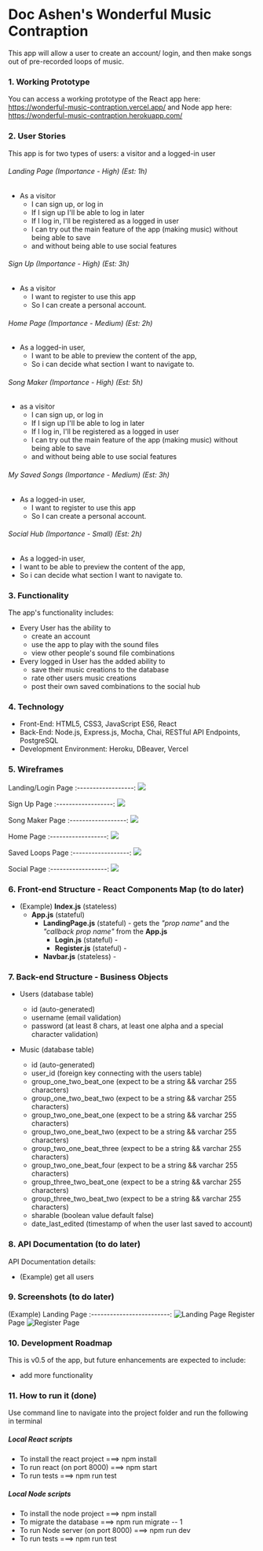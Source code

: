 # Doc Ashen's Wonderful Music Contraption
This app will allow a user to create an account/ login, and then make songs out of pre-recorded loops of music.



### 1. Working Prototype
You can access a working prototype of the React app here: https://wonderful-music-contraption.vercel.app/ and Node app here: https://wonderful-music-contraption.herokuapp.com/



### 2. User Stories
This app is for two types of users: a visitor and a logged-in user

###### Landing Page (Importance - High) (Est: 1h)
* As a visitor
    * I can sign up, or log in
    * If I sign up I'll be able to log in later
    * If I log in, I'll be registered as a logged in user
    * I can try out the main feature of the app (making music) without being able to save
    * and without being able to use social features

######  Sign Up (Importance - High)  (Est: 3h)
* As a visitor
    * I want to register to use this app
    * So I can create a personal account.

######  Home Page (Importance - Medium)  (Est: 2h)
* As a logged-in user,
    * I want to be able to preview the content of the app,
    * So i can decide what section I want to navigate to.

###### Song Maker (Importance - High) (Est: 5h)
* as a visitor
    * I can sign up, or log in
    * If I sign up I'll be able to log in later
    * If I log in, I'll be registered as a logged in user
    * I can try out the main feature of the app (making music) without being able to save
    * and without being able to use social features

######  My Saved Songs (Importance - Medium)  (Est: 3h)
* As a logged-in user,
    * I want to register to use this app
    * So I can create a personal account.

######  Social Hub (Importance - Small)  (Est: 2h)
* As a logged-in user,
* I want to be able to preview the content of the app,
* So i can decide what section I want to navigate to.



### 3. Functionality
The app's functionality includes:
* Every User has the ability to
    * create an account
    * use the app to play with the sound files
    * view other people's sound file combinations
* Every logged in User has the added ability to
    * save their music creations to the database
    * rate other users music creations
    * post their own saved combinations to the social hub




### 4. Technology
* Front-End: HTML5, CSS3, JavaScript ES6, React
* Back-End: Node.js, Express.js, Mocha, Chai, RESTful API Endpoints, PostgreSQL
* Development Environment: Heroku, DBeaver, Vercel



### 5. Wireframes

Landing/Login Page
:------------------:
<img src="readme-images/Landing_ Login.jpg" />

Sign Up Page
:------------------:
<img src="readme-images/Sign Up.jpg" />

Song Maker Page
:------------------:
<img src="readme-images/Song Maker.jpg" />

Home Page
:------------------:
<img src="readme-images/Home.jpg" />

Saved Loops Page
:------------------:
<img src="readme-images/Saved Loops.jpg" />

Social Page
:------------------:
<img src="readme-images/Social.jpg" />



### 6. Front-end Structure - React Components Map (to do later)
* (Example) __Index.js__ (stateless)
    * __App.js__ (stateful)
        * __LandingPage.js__ (stateful) - gets the _"prop name"_ and the _"callback prop name"_ from the __App.js__
            * __Login.js__ (stateful) -
            * __Register.js__ (stateful) -
        * __Navbar.js__ (stateless) -



### 7. Back-end Structure - Business Objects
* Users (database table)
    * id (auto-generated)
    * username (email validation)
    * password (at least 8 chars, at least one alpha and a special character validation)

* Music (database table)
    * id (auto-generated)
    * user_id (foreign key connecting with the users table)
    * group_one_two_beat_one (expect to be a string && varchar 255 characters)
    * group_one_two_beat_two (expect to be a string && varchar 255 characters)
    * group_two_one_beat_one (expect to be a string && varchar 255 characters)
    * group_two_one_beat_two (expect to be a string && varchar 255 characters)
    * group_two_one_beat_three (expect to be a string && varchar 255 characters)
    * group_two_one_beat_four (expect to be a string && varchar 255 characters)
    * group_three_two_beat_one (expect to be a string && varchar 255 characters)
    * group_three_two_beat_two (expect to be a string && varchar 255 characters)
    * sharable (boolean value default false)
    * date_last_edited (timestamp of when the user last saved to account)


### 8. API Documentation (to do later)
API Documentation details:
* (Example) get all users



### 9. Screenshots (to do later)
(Example) Landing Page
:-------------------------:
![Landing Page](/github-images/screenshots/landing-page-screenshot.png)
Register Page
![Register Page](/github-images/screenshots/register-page-screenshot.png)



### 10. Development Roadmap
This is v0.5 of the app, but future enhancements are expected to include:
* add more functionality



### 11. How to run it (done)
Use command line to navigate into the project folder and run the following in terminal

##### Local React scripts
* To install the react project ===> npm install
* To run react (on port 8000) ===> npm start
* To run tests ===> npm run test

##### Local Node scripts
* To install the node project ===> npm install
* To migrate the database ===> npm run migrate -- 1
* To run Node server (on port 8000) ===> npm run dev
* To run tests ===> npm run test
